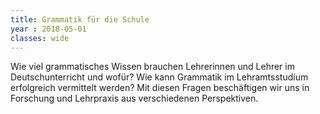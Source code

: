 ```yaml
---
title: Grammatik für die Schule
year : 2018-05-01
classes: wide
---
```


Wie viel grammatisches Wissen brauchen Lehrerinnen und Lehrer im Deutschunterricht und wofür? Wie kann Grammatik im Lehramtsstudium erfolgreich vermittelt werden? Mit diesen Fragen beschäftigen wir uns in Forschung und Lehrpraxis aus verschiedenen Perspektiven.
